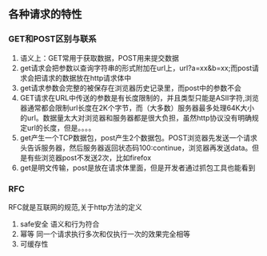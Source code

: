 ## 各种请求的特性

### GET和POST区别与联系
1. 语义上：GET常用于获取数据，POST用来提交数据
2. get请求会把参数以查询字符串的形式附加在url上，url?a=xx&b=xx;而post请求会把请求的数据放在http请求体中
3. get请求参数会完整的被保存在浏览器历史记录里，而post中的参数不会
4. GET请求在URL中传送的参数是有长度限制的，并且类型只能是ASII字符,浏览器通常都会限制url长度在2K个字节，而（大多数）服务器最多处理64K大小的url。数据量太大对浏览器和服务器都是很大负担，虽然http协议没有明确规定url的长度，但是。。。。
5. get产生一个TCP数据包，post产生2个数据包。POST浏览器先发送一个请求头告诉服务器，然后服务器返回状态码100:continue，浏览器再发送data。但是有些浏览器post不发送2次，比如firefox
6. get是明文传输，post是放在请求体里面，但是开发者通过抓包工具也能看到



### RFC
RFC就是互联网的规范,关于http方法的定义
1. safe安全
语义和行为符合
2. 幂等 
同一个请求执行多次和仅执行一次的效果完全相等
3. 可缓存性